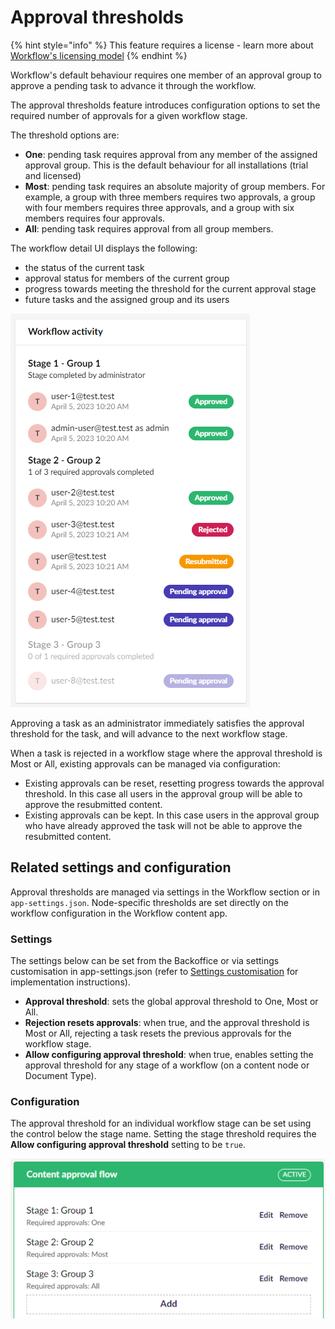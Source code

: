 # Approval thresholds

{% hint style="info" %}
This feature requires a license - learn more about [Workflow's licensing model](https://umbraco.com/products/umbraco-workflow)
{% endhint %}

Workflow's default behaviour requires one member of an approval group to approve a pending task to advance it through the workflow. 

The approval thresholds feature introduces configuration options to set the required number of approvals for a given workflow stage.

The threshold options are:

 - **One**: pending task requires approval from any member of the assigned approval group. This is the default behaviour for all installations (trial and licensed)
 - **Most**: pending task requires an absolute majority of group members. For example, a group with three members requires two approvals, a group with four members requires three approvals, and a group with six members requires four approvals.
 - **All**: pending task requires approval from all group members.

The workflow detail UI displays the following:

 - the status of the current task
 - approval status for members of the current group
 - progress towards meeting the threshold for the current approval stage
 - future tasks and the assigned group and its users

![Tasklist with approval thresholds](./images/tasklist-with-approval-thresholds.png)

Approving a task as an administrator immediately satisfies the approval threshold for the task, and will advance to the next workflow stage.

When a task is rejected in a workflow stage where the approval threshold is Most or All, existing approvals can be managed via configuration:
 - Existing approvals can be reset, resetting progress towards the approval threshold. In this case all users in the approval group will be able to approve the resubmitted content.
 - Existing approvals can be kept. In this case users in the approval group who have already approved the task will not be able to approve the resubmitted content. 

## Related settings and configuration

Approval thresholds are managed via settings in the Workflow section or in `app-settings.json`. Node-specific thresholds are set directly on the workflow configuration in the Workflow content app.

### Settings
The settings below can be set from the Backoffice or via settings customisation in app-settings.json (refer to [Settings customisation](https://docs.umbraco.com/umbraco-workflow/getting-started/configuration#settingscustomization) for implementation instructions).

 - **Approval threshold**: sets the global approval threshold to One, Most or All.
 - **Rejection resets approvals**: when true, and the approval threshold is Most or All, rejecting a task resets the previous approvals for the workflow stage.
 - **Allow configuring approval threshold**: when true, enables setting the approval threshold for any stage of a workflow (on a content node or Document Type).

### Configuration
The approval threshold for an individual workflow stage can be set using the control below the stage name. Setting the stage threshold requires the **Allow configuring approval threshold** setting to be `true`.

![Setting approval threshold for individual workflow stages](./images/approval-flow-with-thresholds.png)
